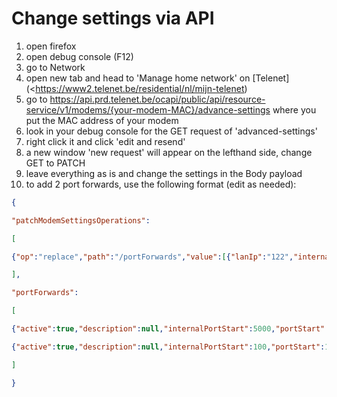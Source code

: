 # Change settings via API
1. open firefox
2. open debug console (F12)
3. go to Network
4. open new tab and head to 'Manage home network' on [Telenet](<https://www2.telenet.be/residential/nl/mijn-telenet)
5. go to https://api.prd.telenet.be/ocapi/public/api/resource-service/v1/modems/{your-modem-MAC}/advance-settings where you put the MAC address of your modem
6. look in your debug console for the GET request of 'advanced-settings'
7. right click it and click 'edit and resend'
8. a new window 'new request' will appear on the lefthand side, change GET to PATCH
9. leave everything as is and change the settings in the Body payload
10. to add 2 port forwards, use the following format (edit as needed):
```json
{

"patchModemSettingsOperations":

[

{"op":"replace","path":"/portForwards","value":[{"lanIp":"122","internalPortStart":"5000","externalPort":"5000 - 5003","protocol":"BOTH"},{"lanIp":"99","internalPortStart":"100","externalPort":"100 - 100","protocol":"TCP"}]}

],

"portForwards":

[

{"active":true,"description":null,"internalPortStart":5000,"portStart":5000,"portStop":5003,"protocol":{"value":"BOTH"},"lanIp":"122"},

{"active":true,"description":null,"internalPortStart":100,"portStart":100,"portStop":100,"protocol":{"value":"TCP"},"lanIp":"99"}

]

}
```